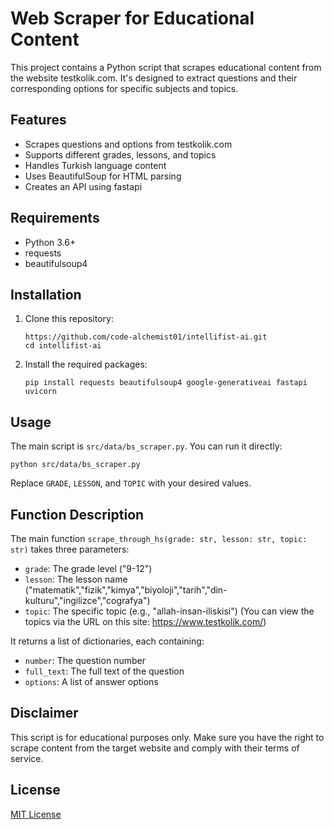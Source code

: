 # Web Scraper for Educational Content

This project contains a Python script that scrapes educational content from the website testkolik.com. It's designed to extract questions and their corresponding options for specific subjects and topics.

## Features

- Scrapes questions and options from testkolik.com
- Supports different grades, lessons, and topics
- Handles Turkish language content
- Uses BeautifulSoup for HTML parsing
- Creates an API using fastapi

## Requirements

- Python 3.6+
- requests
- beautifulsoup4

## Installation

1. Clone this repository:
   ```
   https://github.com/code-alchemist01/intellifist-ai.git
   cd intellifist-ai
   ```

2. Install the required packages:
   ```
   pip install requests beautifulsoup4 google-generativeai fastapi uvicorn
   ```

  

## Usage

The main script is `src/data/bs_scraper.py`. You can run it directly:
```
python src/data/bs_scraper.py
```

Replace `GRADE`, `LESSON`, and `TOPIC` with your desired values.

## Function Description

The main function `scrape_through_hs(grade: str, lesson: str, topic: str)` takes three parameters:

- `grade`: The grade level ("9-12")
- `lesson`: The lesson name ("matematik","fizik","kimya","biyoloji","tarih","din-kulturu","ingilizce","cografya")
- `topic`: The specific topic (e.g., "allah-insan-iliskisi") (You can view the topics via the URL on this site: https://www.testkolik.com/)

It returns a list of dictionaries, each containing:
- `number`: The question number
- `full_text`: The full text of the question
- `options`: A list of answer options

## Disclaimer

This script is for educational purposes only. Make sure you have the right to scrape content from the target website and comply with their terms of service.

## License

[MIT License](https://opensource.org/licenses/MIT)
